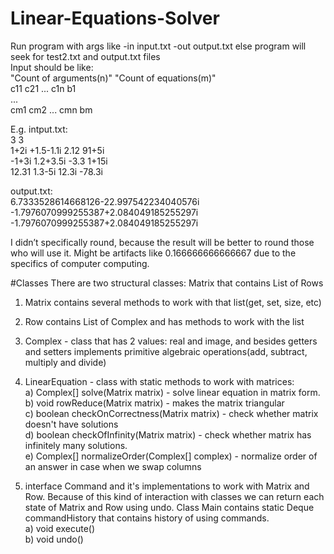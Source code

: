 # Linear-Equations-Solver
Run program with args like -in input.txt -out output.txt else program will seek for test2.txt and output.txt files  
Input should be like:  
"Count of arguments(n)" "Count of equations(m)"  
c11 c21 ... c1n b1  
...  
cm1 cm2 ... cmn bm  
  
E.g.
intput.txt:  
3 3  
1+2i +1.5-1.1i 2.12 91+5i  
-1+3i 1.2+3.5i -3.3 1+15i  
12.31 1.3-5i 12.3i -78.3i  
  
output.txt:  
6.7333528614668126-22.997542234040576i  
-1.7976070999255387+2.084049185255297i  
-1.7976070999255387+2.084049185255297i  
  
I didn’t specifically round, because the result will be better to round those who will use it. Might be artifacts like 0.166666666666667 due to the specifics of computer computing.
  
#Classes
There are two structural classes: Matrix that contains List of Rows  
1) Matrix contains several methods to work with that list(get, set, size, etc)  
2) Row contains List of Complex and has methods to work with the list  
3) Complex - class that has 2 values: real and image, and besides getters and setters implements primitive algebraic operations(add, subtract, multiply and divide)  
  
4) LinearEquation - class with static methods to work with matrices:  
a) Complex[] solve(Matrix matrix) - solve linear equation in matrix form.  
b) void rowReduce(Matrix matrix) - makes the matrix triangular  
c) boolean checkOnCorrectness(Matrix matrix) - check whether matrix doesn't have solutions   
d) boolean checkOfInfinity(Matrix matrix) - check whether matrix has infinitely many solutions.  
e) Complex[] normalizeOrder(Complex[] complex) - normalize order of an answer in case when we swap columns  
  
5) interface Command and it's implementations to work with Matrix and Row. Because of this kind of interaction with classes we can return each state of Matrix and Row using undo. Class Main contains static Deque<Command> commandHistory that contains history of using commands.  
a) void execute()  
b) void undo()

